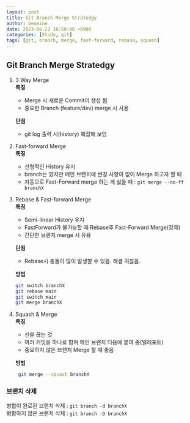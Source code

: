 ```yaml
---
layout: post
title: Git Branch Merge Stratedgy
author: beomine
date: 2023-06-22 16:58:00 +0900
categories: [Study, git]
tags: [git, branch, merge, fast-forward, rebase, squash]
---
```


## Git Branch Merge Stratedgy
1. 3 Way Merge  
    **특징**
    - Merge 시 새로운 Commit이 생성 됨  
    - 중요한 Branch (feature/dev) merge 시 사용

    **단점**
    - git log 출력 시(history) 복잡해 보임
2. Fast-forward Merge   
   **특징**
    - 선형적인 History 유지   
    - branch는 땄지만 메인 브랜치에 변경 사항이 없이 Merge 하고자 할 때
    - 자동으로 Fast-Forward merge 하는 게 싫을 때 : `git merge --no-ff branchX`
3. Rebase & Fast-forward Merge  
   **특징**
   - Semi-linear History 유지  
   - FastForward가 불가능할 때 Rebase후 Fast-Forward Merge(강제)
   - 간단한 브랜치 merge 시 유용   
   
   **단점** 
   - Rebase시 충돌이 많이 발생할 수 있음. 해결 귀찮음.
  
    **방법** 
    ``` bash
    git switch branchX
    git rebase main
    git switch main
    git merge branchX
   ```
4. Squash & Merge  
   **특징**
   - 선을 끊는 것  
   - 여러 커밋을 하나로 합쳐 메인 브랜치 다음에 붙여 줌(텔레포트)
   - 중요하지 않은 브랜치 Merge 할 때 좋음
  
    **방법** 
   ``` bash
    git merge --squash branchX
   ```

### 브랜치 삭제
병합이 완료된 브랜치 삭제 : `git branch -d branchX`   
병합하지 않은 브랜치 삭제 : `git branch -D branchX`